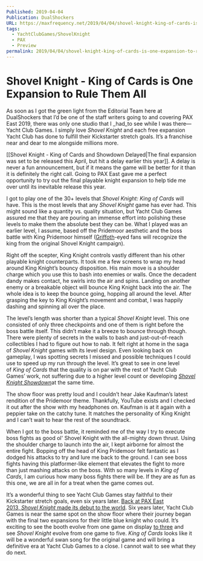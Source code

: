 ```yaml
---
Published: 2019-04-04
Publication: DualShockers
URL: https://maxfrequency.net/2019/04/04/shovel-knight-king-of-cards-is-one-expansion-to-rule-them-all/
tags:
  - YachtClubGames/ShovelKnight
  - PAX
  - Preview
permalink: 2019/04/04/shovel-knight-king-of-cards-is-one-expansion-to-rule-them-all/
---
```

# Shovel Knight - King of Cards is One Expansion to Rule Them All

As soon as I got the green light from the Editorial Team here at DualShockers that I’d be one of the staff writers going to and covering PAX East 2019, there was only one studio that I _had_to see while I was there—Yacht Club Games. I simply love _Shovel Knight_ and each free expansion Yacht Club has done to fulfill their Kickstarter stretch goals. It’s a franchise near and dear to me alongside millions more.

[[Shovel Knight - King of Cards and Showdown Delayed|The final expansion was set to be released this April, but hit a delay earlier this year]]. A delay is never a fun announcement, but if it means the game will be better for it than it is definitely the right call. Going to PAX East gave me a perfect opportunity to try out the final playable knight expansion to help tide me over until its inevitable release this year. 

I got to play one of the 30+ levels that _Shovel Knight: King of Cards_ will have. This is the most levels that any _Shovel Knight_ game has ever had. This might sound like a quantity vs. quality situation, but Yacht Club Games assured me that they are pouring an immense effort into polishing these levels to make them the absolute best they can be. What I played was an earlier level, I assume, based off the Pridemoor aesthetic and the boss battle with King Pridemoor himself ([Griffoth](https://yachtclubgames.com/wp-content/uploads/2014/12/gryphon.gif)-eyed fans will recognize the king from the original Shovel Knight campaign).

Right off the scepter, King Knight controls vastly different than his other playable knight counterparts. It took me a few screens to wrap my head around King Knight’s bouncy disposition. His main move is a shoulder charge which you use this to bash into enemies or walls. Once the decadent dandy makes contact, he swirls into the air and spins. Landing on another enemy or a breakable object will bounce King Knight back into the air. The whole idea is to keep the bounce going, hopping all around the level. After grasping the key to King Knight’s movement and combat, I was happily dashing and spinning all over the place. 

The level’s length was shorter than a typical _Shovel Knight_ level. This one consisted of only three checkpoints and one of them is right before the boss battle itself. This didn’t make it a breeze to bounce through though. There were plenty of secrets in the walls to bash and just-out-of-reach collectibles I had to figure out how to nab. It felt right at home in the saga of _Shovel Knight_ games with its level design. Even looking back on gameplay, I was spotting secrets I missed and possible techniques I could use to speed up my run through the level. It’s great to see in one level of _King of Cards_ that the quality is on par with the rest of Yacht Club Games’ work, not suffering due to a higher level count or developing [_Shovel Knight Showdown_](https://www.dualshockers.com/shovel-knight-showdown-announcement/)at the same time.

The show floor was pretty loud and I couldn’t hear Jake Kaufman’s latest rendition of the Pridemoor theme. Thankfully, YouTube exists and I checked it out after the show with my headphones on. Kaufman is at it again with a peppier take on the catchy tune. It matches the personality of King Knight and I can’t wait to hear the rest of the soundtrack.

When I got to the boss battle, it reminded me of the way I try to execute boss fights as good ol' Shovel Knight with the all-mighty down thrust. Using the shoulder charge to launch into the air, I kept airborne for almost the entire fight. Bopping off the head of King Pridemoor felt fantastic as I dodged his attacks to try and lure me back to the ground. I can see boss fights having this platformer-like element that elevates the fight to more than just mashing attacks on the boss. With so many levels in _King of Cards_, I am curious how many boss fights there will be. If they are as fun as this one, we are all in for a treat when the game comes out.

It’s a wonderful thing to see Yacht Club Games stay faithful to their Kickstarter stretch goals, even six years later. [Back at PAX East 2013, _Shovel Knight_ made its debut to the world](https://www.youtube.com/watch?v=ykV-kN9t5ho&list=PLfci9c3Uj10xiA419XDEY8GBkbXANwQqQ&index=5&t=0s). Six years later, Yacht Club Games is near the same spot on the show floor where their journey began with the final two expansions for their little blue knight who could. It’s exciting to see the booth evolve from one game on display [to three](https://www.dualshockers.com/cyber-shadow-preview-pax-east-2109/) and see _Shovel Knight_ evolve from one game to five. _King of Cards_ looks like it will be a wonderful swan song for the original game and will bring a definitive era at Yacht Club Games to a close. I cannot wait to see what they do next.